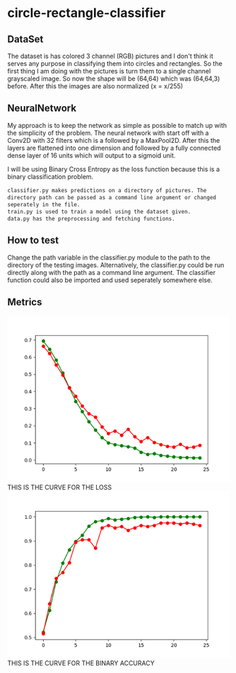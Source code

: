 # circle-rectangle-classifier

## DataSet

The dataset is has colored 3 channel (RGB) pictures and I don't think it serves any purpose in classifying them into circles and rectangles. So the first thing I am doing with the pictures is turn them to a single channel grayscaled image. So now the shape will be (64,64) which was (64,64,3) before. After this the images are also normalized (x = x/255)

## NeuralNetwork

My approach is to keep the network as simple as possible to match up with the simplicity of the problem. The neural network with start off with a Conv2D with 32 filters which is a followed by a MaxPool2D. After this the layers are flattened into one dimension and followed by a fully connected dense layer of 16 units which will output to a sigmoid unit.

I will be using Binary Cross Entropy as the loss function because this is a binary classification problem.

    classifier.py makes predictions on a directory of pictures. The directory path can be passed as a command line argument or changed seperately in the file.
    train.py is used to train a model using the dataset given.
    data.py has the preprocessing and fetching functions.

## How to test

Change the path variable in the classifier.py module to the path to the directory of the testing images. Alternatively, the classifier.py could be run directly along with the path as a command line argument. The classifier function could also be imported and used seperately somewhere else.

## Metrics

<img title="Losses Curve" alt="losses curve" src="losses.png">
THIS IS THE CURVE FOR THE LOSS
<img title="Accuracies Curve" alt="accuracies curve" src="binary_accuracies.png">
THIS IS THE CURVE FOR THE BINARY ACCURACY